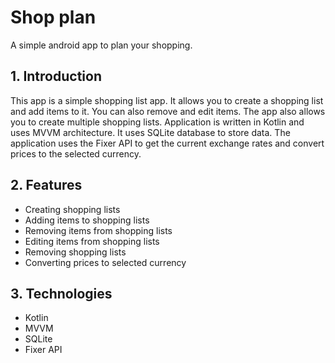# Shop plan

A simple android app to plan your shopping.

## 1. Introduction

This app is a simple shopping list app. It allows you to create a shopping list and add items to it. You can also remove and edit items. The app also allows you to create multiple shopping lists.
Application is written in Kotlin and uses MVVM architecture. It uses SQLite database to store data. The application uses the Fixer API to get the current exchange rates and convert prices to the selected currency. 

## 2. Features

- Creating shopping lists
- Adding items to shopping lists
- Removing items from shopping lists
- Editing items from shopping lists
- Removing shopping lists
- Converting prices to selected currency

## 3. Technologies

- Kotlin
- MVVM
- SQLite
- Fixer API
